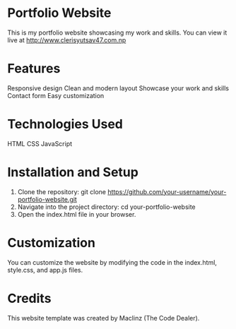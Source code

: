 # Portfolio Website
This is my portfolio website showcasing my work and skills. You can view it live at http://www.clerisyutsav47.com.np

# Features
Responsive design
Clean and modern layout
Showcase your work and skills
Contact form
Easy customization

# Technologies Used
HTML
CSS
JavaScript

# Installation and Setup
1. Clone the repository:
git clone https://github.com/your-username/your-portfolio-website.git
2. Navigate into the project directory:
cd your-portfolio-website
3. Open the index.html file in your browser.

# Customization
You can customize the website by modifying the code in the index.html, style.css, and app.js files.

# Credits
This website template was created by Maclinz (The Code Dealer). 
